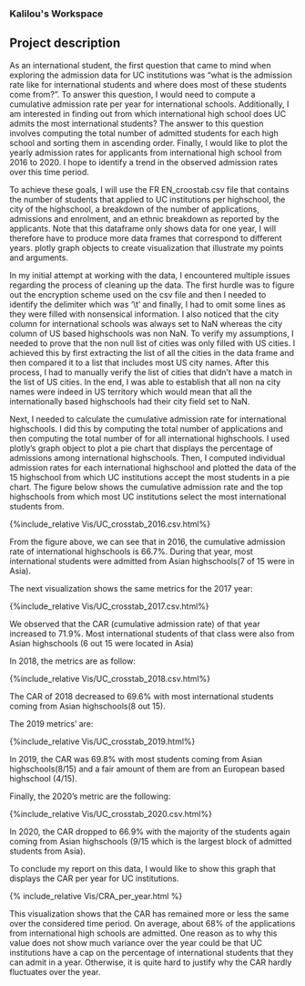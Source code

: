 ### Kalilou's Workspace
## Project description 



As an international student, the first question that came to mind when exploring the admission data for UC institutions was “what is the admission rate like for international students and where does most of these students come from?”. To answer this question, I would need to compute a cumulative admission rate per year for international schools. Additionally, I am interested in finding out from which international high school does UC admits the most international students? The answer to this question involves computing the total number of admitted students for each high school and sorting them in ascending order. Finally, I would like to plot the yearly admission rates for applicants from international high school from 2016 to 2020. I hope to identify a trend in the observed admission rates over this time period.

To achieve these goals, I will use the FR EN_croostab.csv file that contains the number of students that applied to UC institutions per highschool, the city of the highschool, a breakdown of the number of applications, admissions and enrolment, and an ethnic breakdown as reported by the applicants. Note that this dataframe only shows data for one year, I will therefore have to produce more data frames that correspond to different years.  plotly graph objects to create visualization that illustrate my points and arguments.  


In my initial attempt at working with the data, I encountered multiple issues regarding the process of cleaning up the data. The first hurdle was to figure out the encryption scheme used on the csv file and then I needed to identify the delimiter which was ‘\t’ and finally, I had to omit some lines as they were filled with nonsensical information. I also noticed that the city column for international schools was always set to NaN whereas the city column of US based highschools was non NaN. To verify my assumptions, I needed to prove that the non null list of cities was only filled with US cities. I achieved this by first extracting the list of all the cities in the data frame and then compared it to a list that includes most US city names. After this process, I had to manually verify the list of cities that didn’t have a match in the list of US cities. In the end, I was able to establish that all non na city names were indeed in US territory which would mean that all the internationally based highschools had their city field set to NaN. 



Next, I needed to calculate the cumulative admission rate for international highschools. I did this by computing the total number of applications and then computing the total number of for all international highschools. I used plotly’s graph object to plot a pie chart that displays the percentage of admissions among international highschools. Then, I computed individual admission rates for each international highschool and plotted the data of the 15 highschool from which UC institutions accept the most students in a pie chart. The figure below shows the cumulative admission rate and the top highschools from which most UC institutions select the most international students from. 

{%include_relative Vis/UC_crosstab_2016.csv.html%}


From the figure above, we can see that in 2016, the cumulative admission rate of international highschools is 66.7%. During that year, most international students were admitted from Asian highschools(7 of 15 were in Asia).

The next visualization shows the same metrics for the 2017 year:

{%include_relative Vis/UC_crosstab_2017.csv.html%}

We observed that the CAR (cumulative admission rate) of that year increased to 71.9%. Most international students of that class were also from Asian highschools (6 out 15 were located in Asia)

In 2018, the metrics are as follow:

{%include_relative Vis/UC_crosstab_2018.csv.html%}

The CAR of 2018 decreased to 69.6% with most international students coming from Asian highschools(8 out 15).

The 2019 metrics’ are:

{%include_relative Vis/UC_crosstab_2019.html%}

In 2019, the CAR was 69.8% with most students coming from Asian highschools(8/15) and a fair amount of them are from an European based highschool (4/15).

Finally, the 2020’s metric are the following:

{%include_relative Vis/UC_crosstab_2020.csv.html%}

In 2020, the CAR dropped  to 66.9% with the majority of the students again coming from Asian highschools (9/15 which is the largest block of admitted students from Asia).

To conclude my report on this data, I would like to show this graph that displays the CAR per year for UC institutions. 

{% include_relative Vis/CRA_per_year.html %}

This visualization shows that the CAR has remained more or less the same over the considered time period. On average, about 68% of the applications from international high schools are admitted. One reason as to why this value does not show much variance over the year could be that UC institutions have a cap on the percentage of international students that they can admit in a year. Otherwise, it is quite hard to justify why the CAR hardly fluctuates over the year.

